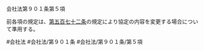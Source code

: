 会社法第９０１条第５項

前各項の規定は、[第五百七十二条](会社法＿＿＿＿第５７２条)の規定により協定の内容を変更する場合について準用する。

#会社法
#会社法/第９０１条
#会社法/第９０１条/第５項
